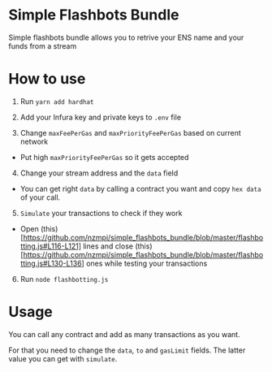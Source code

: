 # Simple Flashbots Bundle

Simple flashbots bundle allows you to retrive your ENS name and your funds from a stream

# How to use

1. Run `yarn add hardhat`

2. Add your Infura key and private keys to `.env` file

3. Change `maxFeePerGas` and `maxPriorityFeePerGas` based on current network

 - Put high `maxPriorityFeePerGas` so it gets accepted

4. Change your stream address and the `data` field

 - You can get right `data` by calling a contract you want and copy `hex data` of your call.

5. `Simulate` your transactions to check if they work 

 - Open (this)[https://github.com/nzmpi/simple_flashbots_bundle/blob/master/flashbotting.js#L116-L121] lines and close (this)[https://github.com/nzmpi/simple_flashbots_bundle/blob/master/flashbotting.js#L130-L136] ones while testing your transactions

6. Run `node flashbotting.js`

# Usage

You can call any contract and add as many transactions as you want.

For that you need to change the `data`, `to` and `gasLimit` fields. The latter value you can get with `simulate`.